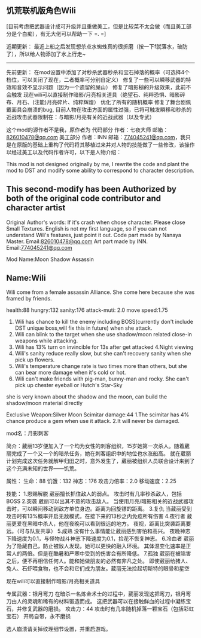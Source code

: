 ## 饥荒联机版角色Wili

[目前考虑把武器设计成可升级并且重做美工，但是比较菜不太会做（而且美工部分是个白痴），有无大佬可以帮助一下 =. =]

近期更新：
最近上船之后发现想杀点水蜘蛛真的很折磨（按一下f就落水，破防了），所以给人物添加了水上行走~

-----------------------------------------------------------------------------------------------------------------------------------------------------------

先前更新：
在mod设置中添加了对秒杀武器秒杀和宝石掉落的概率（可选择4个档位，可以关闭了现在，二者概率可分别自定义）
修复了一些可以瞬移武器的特效和音效不显示问题（因为一个遗留的屎山）
修复了暗影槌的升级效果，此前不会触发
现在wili可以直接制作暗影/月亮相关道具（绝望石、纯粹恐惧、暗影碎布、月石、(注能)月亮碎片、纯粹辉煌）
优化了所有的随机概率
修复了舞台剧佩戴面具会崩溃的bug,
目前人物在攻击方面的属性过强，已将可触发瞬移和秒杀的近战攻击武器限制在：与暗影/月亮有关的近战武器（以及专武）

这个mod的源作者不是我，原作者为
代码部分 作者：七夜大师 邮箱：826010478@qq.com
美工部分 作者：INN 邮箱：774045241@qq.com，我只是在原版的基础上重构了代码将其移植过来并对人物的技能做了一些修改，该操作以经过美工以及代码作者许可，以下是人物介绍：

This mod is not designed originally by me, I rewrite the code and plant the mod to DST and modify some ability to
correspond to character description.

This second-modify has been Authorized by both of the original code contributor and character artist
---------------------------------------------------------------------------

Original Author's words:
If it's crash when chose character. Please close Small Textures.
English is not my first language, so if you can not understand Wili's features, just point it out.
Code part made by Nanaya Master. Email:826010478@qq.com
Art part made by INN. Email:774045241@qq.com

Mod Name:Moon Shadow Assassin

Name:Wili
----------------------------------------------------------------------------

Wili come from a female assassin Alliance.
She come here because she was framed by friends.

health:88
hungry:132
sanity:176
attack-muti: 2.0
move speed:1.75

1. Wili has chance to kill the enemy including BOSS(currently don't include DST unique boss,will fix this in future) when she attack.
2. Wili can blink to the target when she use shadow/moon related close-in weapons while attacking.
3. Wili has 13% turn on invincible for 13s after get attacked
   4.Night viewing
4. Wili's sanity reduce really slow, but she can't recovery sanity when she pick up flowers.
5. Wili's temperature change rate is two times more than others, but she can bear more damage when it's cold or hot.
6. Wili can't make friends with pig-man, bunny-man and rocky. She can't pick up chester eyeball or Hutch's Star-Sky

she is very known about the shadow and the moon, can build the shadow/moon material directly

Exclusive Weapon:Silver Moon Scimitar
damage:44
1.The scimitar has 4% chance produce a gem when use it attack.
2.It will never be damaged.




mod名：月影刺客

简介：葳丽13岁便加入了一个均为女性的刺客组织，15岁她第一次杀人。随着葳丽完成了一个又一个的暗杀任务，她在刺客组织中的地位也水涨船高。
就在葳丽计划完成这次任务就解甲归田之时，意外发生了，葳丽被组织人员联合设计来到了这个充满未知的世界——饥荒。

属性：
生命：88
饥饿：132
神志：176
攻击力倍率：2.0
移动速度：2.25

技能：
1.恩赐解脱
葳丽擅长抓住敌人的弱点。
攻击时有几率秒杀敌人，包括BOSS
2.突袭
葳丽可以出其不意的攻击敌人。
当使用月亮/暗影相关的近战武器攻击时，可以瞬间移动到敌方单位身边。距离为回旋镖的距离。
3.复仇
当葳丽受到攻击时有13%概率开启无敌模式，在接下来的13秒之内免疫所有伤害
4.夜行者
葳丽更爱在黑暗中杀人，他在夜晚可以看到很远的地方。
夜视，距离比突袭距离要远。（可与队友共享）
5.成熟
没有什么事情能让葳丽感到害怕和高兴。
夜晚神志下降速度为0.1，与怪物战斗神志下降速度为0.1，捡花不恢复神志。
6.冷血者
葳丽为了隐藏自己，防止被敌人发现，她可以更快的融入环境。
其体温变化速率是正常人的两倍。但是在酷暑和严寒中受到的伤害会有所降低。
7.孤独
葳丽在被陷害之后，便不再相信任何人。能和她做朋友的必然有非凡之处。
即使葳丽给猪人、兔人、石虾喂食物，也不会和它们成为朋友。葳丽无法捡起切斯特的眼骨和星空

现在wili可以直接制作暗影/月亮相关道具


专属武器：银月弯刀
在暗杀一名炼金术士的过程中，葳丽发现这把弯刀，银月弯刀由人的灵魂和稀有的材料锻造而成。
这把武器可以在接触鲜血的过程中凝练宝石，并修复武器的磨损。
攻击力：44
攻击时有几率随机掉落一颗宝石（包括彩虹宝石）
开局自带，永不磨损

选人崩溃请关掉纹理细节设置，并重启游戏。
